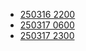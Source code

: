 * [250316 2200](250316%202200.md)
* [250317 0600](250317%200600.md)
* [250317 2300](250317%202300.md)